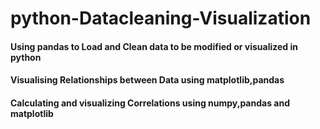 # python-Datacleaning-Visualization
#### Using pandas to Load and Clean data to be modified or visualized in python 
#### Visualising Relationships between Data using matplotlib,pandas
#### Calculating and visualizing Correlations using numpy,pandas and matplotlib
